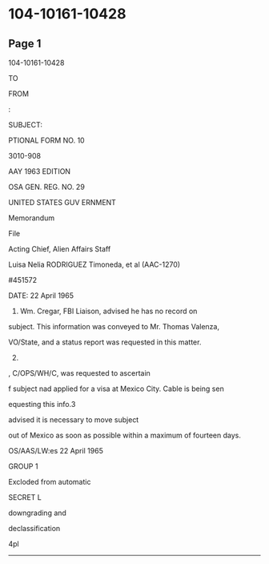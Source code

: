 # 104-10161-10428

## Page 1

104-10161-10428

TO

FROM

:

SUBJECT:

PTIONAL FORM NO. 10

3010-908

AAY 1963 EDITION

OSA GEN. REG. NO. 29

UNITED STATES GUV ERNMENT

Memorandum

File

Acting Chief, Alien Affairs Staff

Luisa Nelia RODRIGUEZ Timoneda, et al (AAC-1270)

#451572

DATE: 22 April 1965

1. Wm. Cregar, FBI Liaison, advised he has no record on

subject. This information was conveyed to Mr. Thomas Valenza,

VO/State, and a status report was requested in this matter.

2.

, C/OPS/WH/C, was requested to ascertain

f subject nad applied for a visa at Mexico City. Cable is being sen

equesting this info.3

advised it is necessary to move subject

out of Mexico as soon as possible within a maximum of fourteen days.

OS/AAS/LW:es 22 April 1965

GROUP 1

Excloded from automatic

SECRET L

downgrading and

declassification

4pl

---

